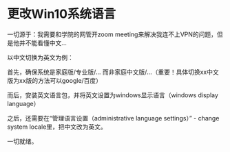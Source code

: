 # 更改Win10系统语言

一切源于：我需要和学院的网管开zoom meeting来解决我连不上VPN的问题，但是他并不能看懂中文...

以中文切换为英文为例：

首先，确保系统是家庭版/专业版/... 而非家庭中文版/...（重要！具体切换xx中文版为xx版的方法可以google/百度）

而后，安装英文语言包，并将英文设置为windows显示语言（windows display language）

之后，还需要在“管理语言设置（administrative language settings）” - change system locale里，把中文改为英文。

一切就绪。
